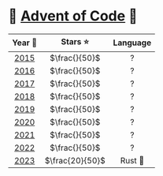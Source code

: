 # 🎄 [Advent of Code](https://adventofcode.com/) 🎄

<!-- |                     Year 📅                      |    Stars ⭐     | Language |
| :----------------------------------------------: | :-------------: | :------: |
| [2015](Advent-of-Code../blob/main/2015/README.md)  |  $\frac{}{50}$  |    ?     |
| [2016](Advent-of-Code../blob/main/2016/README.md)  |  $\frac{}{50}$  |    ?     |
| [2017](Advent-of-Code../blob/main/2017/README.md)  |  $\frac{}{50}$  |    ?     |
| [2018](/Advent-of-Code../blob/main/2018/README.md) |  $\frac{}{50}$  |    ?     |
| [2019](Advent-of-Code../blob/main/2019/README.md)  |  $\frac{}{50}$  |    ?     |
|         [2020](tree/main/2020/README.md)         |  $\frac{}{50}$  |    ?     |
|         [2021](tree/main/2021/README.md)         |  $\frac{}{50}$  |    ?     |
|             [2022](/2022/README.md)              |  $\frac{}{50}$  |    ?     |
|              [2023](2023/README.md)              | $\frac{20}{50}$ | Rust 🦀  | -->

|               Year 📅               |    Stars ⭐     | Language |
| :---------------------------------: | :-------------: | :------: |
| [2015](2015/README.md)              |  $\frac{}{50}$  |    ?     |
| [2016](../blob/main/2016/README.md) |  $\frac{}{50}$  |    ?     |
| [2017](../blob/main/2017/README.md) |  $\frac{}{50}$  |    ?     |
| [2018](../blob/main/2018/README.md) |  $\frac{}{50}$  |    ?     |
| [2019](../blob/main/2019/README.md) |  $\frac{}{50}$  |    ?     |
| [2020](../blob/main/2020/README.md) |  $\frac{}{50}$  |    ?     |
| [2021](../blob/main/2021/README.md) |  $\frac{}{50}$  |    ?     |
| [2022](../blob/main/2022/README.md) |  $\frac{}{50}$  |    ?     |
| [2023](../blob/main/2023/README.md) | $\frac{20}{50}$ | Rust 🦀  |
